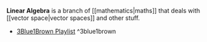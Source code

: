 **Linear Algebra** is a branch of [[mathematics|maths]] that deals with [[vector space|vector spaces]] and other stuff.

- [3Blue1Brown Playlist](https://www.youtube.com/playlist?list=PLZHQObOWTQDPD3MizzM2xVFitgF8hE_ab) ^3blue1brown